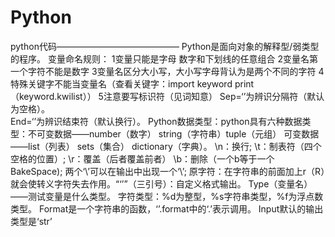 # Python
python代码——————————————
Python是面向对象的解释型/弱类型的程序。
变量命名规则：
1变量只能是字母 数字和下划线的任意组合
2变量名第一个字符不能是数字
3变量名区分大小写，大小写字母背认为是两个不同的字符
4特殊关键字不能当变量名（查看关键字：import keyword print（keyword.kwilist））
5注意要写标识符（见词知意）
Sep=‘’为辨识分隔符（默认为空格）。	
End=‘’为辨识结束符（默认换行）。
Python数据类型：python具有六种数据类型：不可变数据——number（数字） string（字符串）tuple（元组） 可变数据——list（列表） sets（集合） dictionary（字典）。
\n：换行;  \t：制表符（四个空格的位置）;  \r：覆盖（后者覆盖前者） \b：删除（一个b等于一个BakeSpace); 两个‘\\’可以在输出中出现一个‘\’; 原字符：在字符串的前面加上r（R）就会使转义字符失去作用。“‘’”（三引号）：自定义格式输出。
Type（变量名）——测试变量是什么类型。
字符类型：%d为整型，%s字符串类型，%f为浮点数类型。
Format是一个字符串的函数，‘’.format中的‘.’表示调用。
Input默认的输出类型是‘str’

